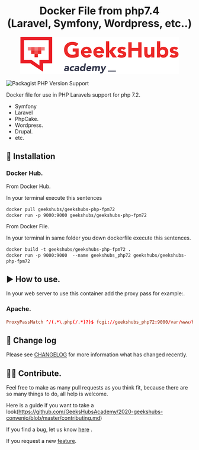 <h1 align="center">
 Docker File from php7.4  <br>
 (Laravel, Symfony, Wordpress, etc..)
</h1>

<p align="center">
    <img src="https://github.com/GeeksHubsAcademy/2020-geekshubs-media/blob/master/image/logo.png">	
</p>


![Packagist PHP Version Support](https://img.shields.io/badge/php-%5E7.2-blue)


Docker file for use in PHP Laravels support for php 7.2.
- Symfony
- Laravel
- PhpCake.
- Wordpress.
- Drupal.
- etc.




## 🚀 Installation
### Docker Hub.

From Docker Hub.

In your terminal execute this sentences
```terminal
docker pull geekshubs/geekshubs-php-fpm72
docker run -p 9000:9000 geekshubs/geekshubs-php-fpm72  
```
From Docker File.

In your terminal in same folder you down dockerfile execute this sentences.
```terminal
docker build -t geekshubs/geekshubs-php-fpm72 .
docker run -p 9000:9000  --name geekshubs_php72 geekshubs/geekshubs-php-fpm72 
```

## :arrow_forward: How to use.
In your web server to use this container add the proxy pass for example:.
### Apache.
```conf
ProxyPassMatch ^/(.*\.php(/.*)?)$ fcgi://geekshubs_php72:9000/var/www/html/public/$1
```

## :mag_right: Change log
Please see <a href="https://github.com/GeeksHubs/Geekshubs-php-fpm74/blob/master/changelog.md">CHANGELOG</a> for more information what has changed recently.



## :superhero_woman: Contribute.
Feel free to make as many pull requests as you think fit, because there are so many things to do, all help is welcome.

Here is a guide if you want to take a look(https://github.com/GeeksHubsAcademy/2020-geekshubs-convenio/blob/master/contributing.md)

If you find a bug, let us know <a href="https://github.com/GeeksHubs/Geekshubs-php-fpm74/issues">here</a> .

If you request a new  <a href ="https://github.com/GeeksHubs/Geekshubs-php-fpm74/issues"> feature</a>.

